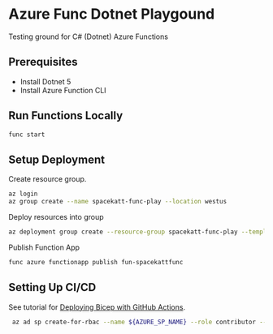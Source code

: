 # Azure Func Dotnet Playgound

Testing ground for C# (Dotnet) Azure Functions

## Prerequisites

- Install Dotnet 5
- Install Azure Function CLI

## Run Functions Locally

```bash
func start
```

## Setup Deployment

Create resource group.

```bash
az login
az group create --name spacekatt-func-play --location westus
```

Deploy resources into group

```bash
az deployment group create --resource-group spacekatt-func-play --template-file deploy/resources/main.bicep --mode Complete
```

Publish Function App

```bash
func azure functionapp publish fun-spacekattfunc
```

## Setting Up CI/CD

See tutorial for [Deploying Bicep with GitHub Actions](https://docs.microsoft.com/en-us/azure/azure-resource-manager/bicep/deploy-github-actions?tabs=CLI).

```bash
 az ad sp create-for-rbac --name ${AZURE_SP_NAME} --role contributor --scopes /subscriptions/${AZURE_SUB_ID}/resourceGroups/spacekatt-func-play --sdk-auth
 ```
